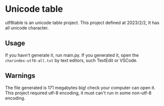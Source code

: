 # Unicode table

utf8table is an unicode table project.
This project defined at 2023/2/2, It has all unicode character.

## Usage

If you havn't generate it, run main.py.
If you generated it, open the `charindex-utf8-all.txt` by text editors,
such TextEdit or VSCode.

## Warnings

The file generated is 171 megabytes big! check your computer can open it.
This project required utf-8 encoding, it must can't run in some non-utf-8 encoding.

